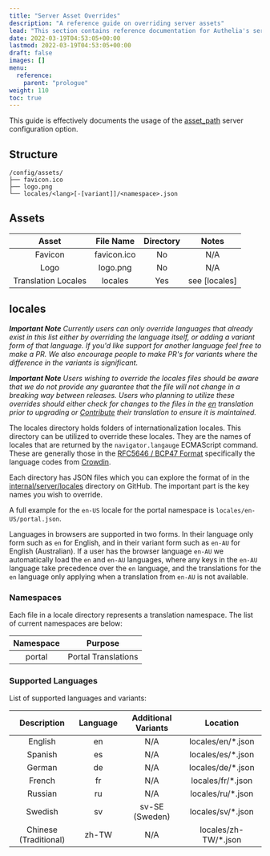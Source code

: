```yaml
---
title: "Server Asset Overrides"
description: "A reference guide on overriding server assets"
lead: "This section contains reference documentation for Authelia's server asset override capabilities."
date: 2022-03-19T04:53:05+00:00
lastmod: 2022-03-19T04:53:05+00:00
draft: false
images: []
menu:
  reference:
    parent: "prologue"
weight: 110
toc: true
---
```


This guide is effectively documents the usage of the
[asset_path](../../configuration/miscellaneous/server.md#asset_path) server configuration option.

## Structure

```console
/config/assets/
├── favicon.ico
├── logo.png
└── locales/<lang>[-[variant]]/<namespace>.json
```

## Assets

|        Asset        |  File Name  | Directory |     Notes     |
|:-------------------:|:-----------:|:---------:|:-------------:|
|       Favicon       | favicon.ico |    No     |      N/A      |
|        Logo         |  logo.png   |    No     |      N/A      |
| Translation Locales |   locales   |    Yes    | see [locales] |

## locales

_**Important Note** Currently users can only override languages that already exist in this list either by overriding
the language itself, or adding a variant form of that language. If you'd like support for another language feel free
to make a PR. We also encourage people to make PR's for variants where the difference in the variants is significant._

_**Important Note** Users wishing to override the locales files should be aware that we do not provide any guarantee
that the file will not change in a breaking way between releases. Users who planning to utilize these
overrides should either check for changes to the files in the
[en](https://github.com/authelia/authelia/tree/master/internal/server/locales/en) translation prior to upgrading or
[Contribute](../../contributing/prologue/translations.md) their translation to ensure it is maintained._

The locales directory holds folders of internationalization locales. This directory can be utilized to override these
locales. They are the names of locales that are returned by the `navigator.langauge` ECMAScript command. These are
generally those in the [RFC5646 / BCP47 Format](https://www.rfc-editor.org/rfc/rfc5646.html) specifically the language
codes from [Crowdin](https://support.crowdin.com/api/language-codes/).

Each directory has JSON files which you can explore the format of in the
[internal/server/locales](https://github.com/authelia/authelia/tree/master/internal/server/locales) directory on
GitHub. The important part is the key names you wish to override.

A full example for the `en-US` locale for the portal namespace is `locales/en-US/portal.json`.

Languages in browsers are supported in two forms. In their language only form such as `en` for English, and in their
variant form such as `en-AU` for English (Australian). If a user has the browser language `en-AU` we automatically load
the `en` and `en-AU` languages, where any keys in the `en-AU` language take precedence over the `en` language, and the
translations for the `en` language only applying when a translation from `en-AU` is not available.

### Namespaces

Each file in a locale directory represents a translation namespace. The list of current namespaces are below:

| Namespace |       Purpose       |
|:---------:|:-------------------:|
|  portal   | Portal Translations |

### Supported Languages

List of supported languages and variants:

|      Description      | Language | Additional Variants |       Location       |
|:---------------------:|:--------:|:-------------------:|:--------------------:|
|        English        |    en    |         N/A         |  locales/en/*.json   |
|        Spanish        |    es    |         N/A         |  locales/es/*.json   |
|        German         |    de    |         N/A         |  locales/de/*.json   |
|        French         |    fr    |         N/A         |  locales/fr/*.json   |
|        Russian        |    ru    |         N/A         |  locales/ru/*.json   |
|        Swedish        |    sv    |   sv-SE (Sweden)    |  locales/sv/*.json   |
| Chinese (Traditional) |  zh-TW   |         N/A         | locales/zh-TW/*.json |
